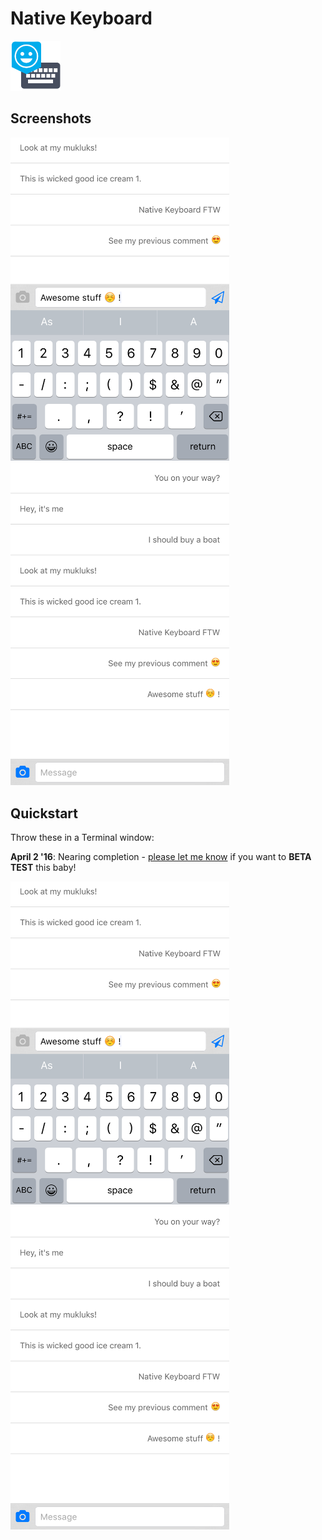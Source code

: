 Native Keyboard
===============

<img src="nativekeyboard.png" width="80px"/>

## Screenshots
<img src="screenshots/messenger-1.png" width="350px"/>&nbsp;&nbsp;&nbsp;
<img src="screenshots/messenger-2.png" width="350px"/>

## Quickstart
Throw these in a Terminal window:

__April 2 '16__: Nearing completion - [please let me know](mailto:eddyverbruggen@gmail.com) if you want to __BETA TEST__ this baby!

<img src="screenshots/messenger-1.png" width="350px"/>&nbsp;&nbsp;&nbsp;
<img src="screenshots/messenger-2.png" width="350px"/>